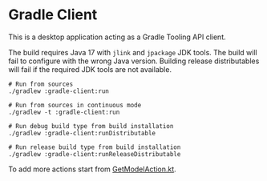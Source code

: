 # Gradle Client

This is a desktop application acting as a Gradle Tooling API client.

The build requires Java 17 with `jlink` and `jpackage` JDK tools.
The build will fail to configure with the wrong Java version.
Building release distributables will fail if the required JDK tools are not available.

```shell
# Run from sources
./gradlew :gradle-client:run

# Run from sources in continuous mode
./gradlew -t :gradle-client:run

# Run debug build type from build installation
./gradlew :gradle-client:runDistributable

# Run release build type from build installation
./gradlew :gradle-client:runReleaseDistributable
```

To add more actions start from [GetModelAction.kt](./gradle-client/src/jvmMain/kotlin/org/gradle/client/ui/connected/actions/GetModelAction.kt).
